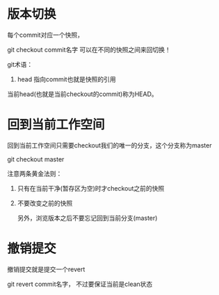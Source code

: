 # 版本切换

每个commit对应一个快照，

git checkout commit名字  可以在不同的快照之间来回切换！

git术语： 

1. head  指向commit也就是快照的引用

当前head(也就是当前checkout的commit)称为HEAD。

# 回到当前工作空间

回到当前工作空间只需要checkout我们的唯一的分支，这个分支称为master

git checkout master

注意两条黄金法则： 

1. 只有在当前干净(暂存区为空)时才checkout之前的快照

2. 不要改变之前的快照

   另外，浏览版本之后不要忘记回到当前分支(master)

# 撤销提交

撤销提交就是提交一个revert

git revert commit名字， 不过要保证当前是clean状态



